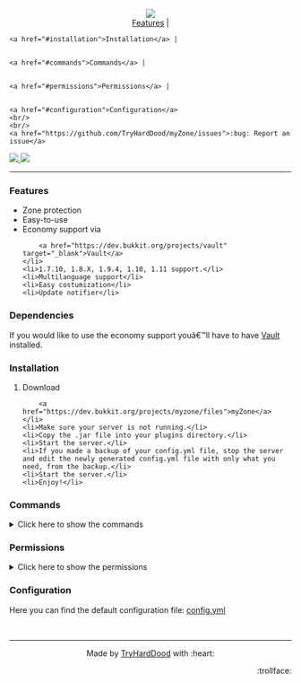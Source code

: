 <p align="center">
	<img src="https://tryharddood.github.io/custom/projects/myzone/img/myzone.png"/>
	<br/>
	<a href="#features">Features</a> |
  
	
	<a href="#installation">Installation</a> |
  
	
	<a href="#commands">Commands</a> |
  
	
	<a href="#permissions">Permissions</a> |
  
	
	<a href="#configuration">Configuration</a>
	<br/>
	<br/>
	<a href="https://github.com/TryHardDood/myZone/issues">:bug: Report an issue</a>
</p>
<a href="https://travis-ci.org/TryHardDood/myZone" target="_blank">
	<img src="https://api.travis-ci.org/TryHardDood/myZone.svg?branch=v1.1"/>
</a>
<a href="https://paypal.me/tryharddood" target="_blank">
	<img src="https://img.shields.io/badge/Donate-PayPal-green.svg"/>
</a>
<hr/>


<h3 id="features">Features</h3>
<ul>
	<li>Zone protection</li>
	<li>Easy-to-use</li>
	<li>Economy support via 
		
		<a href="https://dev.bukkit.org/projects/vault" target="_blank">Vault</a>
	</li>
	<li>1.7.10, 1.8.X, 1.9.4, 1.10, 1.11 support.</li>
	<li>Multilanguage support</li>
	<li>Easy costumization</li>
	<li>Update notifier</li>
</ul>
<h3>Dependencies</h3>

If you would like to use the economy support youâ€™ll have to have [Vault](https://dev.bukkit.org/projects/vault) installed.


<h3 id="installation">Installation</h3>
<ol>
	<li>Download 
		
		<a href="https://dev.bukkit.org/projects/myzone/files">myZone</a>
	</li>
	<li>Make sure your server is not running.</li>
	<li>Copy the .jar file into your plugins directory.</li>
	<li>Start the server.</li>
	<li>If you made a backup of your config.yml file, stop the server and edit the newly generated config.yml file with only what you need, from the backup.</li>
	<li>Start the server.</li>
	<li>Enjoy!</li>
</ol>
<h3 id="commands">Commands</h3>
<details>
	<summary>Click here to show the commands </summary>
	<table>
		<thead>
			<tr>
				<th>Command</th>
				<th>Permission</th>
				<th>Details</th>
			</tr>
		</thead>
		<tbody>
			<tr>
				<td>/zone</td>
				<td>myzone.zone</td>
				<td>Gives access to the gui.</td>
			</tr>
			<tr>
				<td>/zone create &lt;zonename&gt;</td>
				<td>myzone.zone.create</td>
				<td>Gives access to create zones</td>
			</tr>
			<tr>
				<td>/zone delete &lt;zonename&gt;</td>
				<td>myzone.zone.delete myzone.zone.delete.others</td>
				<td>Gives access to delete zones</td>
			</tr>
			<tr>
				<td>/zone flag &lt;zonename&gt; &lt;flag&gt; &lt;value&gt;</td>
				<td>myzone.zone.flag myzone.zone.flag.others myzone.zone.flag.[flag]</td>
				<td>Gives access to manage the zones flags</td>
			</tr>
			<tr>
				<td>/zone members</td>
				<td>myzone.zone.members</td>
				<td>Gives access to manage the zones members</td>
			</tr>
			<tr>
				<td>/zone members &lt;zonename&gt; &lt;add&gt; &lt;player&gt;</td>
				<td>myzone.zone.members.add myzone.zone.members.add.others</td>
				<td>Gives access to add members to zones</td>
			</tr>
			<tr>
				<td>/zone members &lt;zonename&gt; &lt;remove&gt; &lt;player&gt;</td>
				<td>myzone.zone.members.remove myzone.zone.members.remove.others</td>
				<td>Gives access to remove members to zones</td>
			</tr>
			<tr>
				<td>/zone owners</td>
				<td>myzone.zone.owners</td>
				<td>Gives access to manage the zones owners</td>
			</tr>
			<tr>
				<td>/zone owners &lt;zonename&gt; &lt;add&gt; &lt;player&gt;</td>
				<td>myzone.zone.owners.add myzone.zone.owners.add.others</td>
				<td>Gives access to add owners to zones</td>
			</tr>
			<tr>
				<td>/zone owners &lt;zonename&gt; &lt;remove&gt; &lt;player&gt;</td>
				<td>myzone.zone.owners.remove myzone.zone.owners.remove.others</td>
				<td>Gives access to remove owners to zones</td>
			</tr>
			<tr>
				<td>/zone expand &lt;zone&gt; &lt;size&gt; &lt;up|down|north|east|south|west&gt;</td>
				<td>myzone.zone.expand myzone.zone.expand.others</td>
				<td>Gives access to expand zones.</td>
			</tr>
			<tr>
				<td>/zone info &lt;zone&gt;</td>
				<td>myzone.zone.info</td>
				<td>Gives access to view the zones information.</td>
			</tr>
			<tr>
				<td>/zone setpos &lt;1|2&gt;</td>
				<td>myzone.zone.setpos</td>
				<td>Gives access to set the positions of a zone.</td>
			</tr>
			<tr>
				<td>/zone reload</td>
				<td>myzone.reload</td>
				<td>Gives access to reload the configuration.</td>
			</tr>
		</tbody>
	</table>
</details>
<h3 id="permissions">Permissions</h3>
<details>
	<summary>Click here to show the permissions </summary>
	<table>
		<thead>
			<tr>
				<th>Permission</th>
				<th>Details</th>
				<th>Others</th>
			</tr>
		</thead>
		<tbody>
			<tr>
				<td>myzone.zone.selectborder</td>
				<td>Gives access to use the zone selection tool.</td>
				<td>
					<br/>
				</td>
			</tr>
			<tr>
				<td>myzone.zone.checkzone</td>
				<td>Gives access to use the zone checking tool.</td>
				<td>
					<br/>
				</td>
			</tr>
			<tr>
				<td>myzone.permpack.basic</td>
				<td>Gives access to the basics.</td>
				<td>myzone.zone.create myzone.zone.delete myzone.zone.flag myzone.zone.members myzone.zone.members.add myzone.zone.members.remove myzone.zone.selectborder</td>
			</tr>
			<tr>
				<td>myzone.permpack.basicFlags</td>
				<td>Gives access to the basic flags.</td>
				<td>myzone.zone.flag.passthrough myzone.zone.flag.build myzone.zone.flag.mob-damage myzone.zone.flag.entity-item-frame-destroy myzone.zone.flag.entity-painting-destroy myzone.zone.flag.item-drop myzone.zone.flag.creeper-explosion myzone.zone.flag.other-explosion myzone.zone.flag.enderman-grief myzone.zone.flag.enderpearl myzone.zone.flag.enderdragon-block-damage myzone.zone.flag.ghast-fireball myzone.zone.flag.tnt myzone.zone.flag.lighter myzone.zone.flag.lava-fire myzone.zone.flag.chest-access myzone.zone.flag.water-flow myzone.zone.flag.lava-flow myzone.zone.flag.use myzone.zone.flag.vehicle-place myzone.zone.flag.vehicle-destroy myzone.zone.flag.snow-fall myzone.zone.flag.snow-melt myzone.zone.flag.ice-form myzone.zone.flag.ice-melt myzone.zone.flag.entry myzone.zone.flag.greeting myzone.zone.flag.farewell myzone.zone.flag.potion-splash</td>
			</tr>
			<tr>
				<td>myzone.permpack.admin</td>
				<td>Gives access to all of the admin commands.</td>
				<td>myzone.zone.delete.others myzone.zone.flag.others myzone.zone.members.add.others myzone.zone.members.remove.others myzone.zone.info myzone.zone.checkzone myzone.admin myzone.zone.flag.*</td>
			</tr>
		</tbody>
	</table>
</details>
<h3 id="configuration">Configuration</h3>

Here you can find the default configuration file: [config.yml](https://github.com/TryHardDood/myZone/blob/v1.1/src/main/resources/config.yml)

<br/>
<hr/>
<p align="center">Made by 
	<a href="https://github.com/TryHardDood/" target="_blank">TryHardDood</a> with :heart:
</p>
<p align="right">:trollface:</p>
